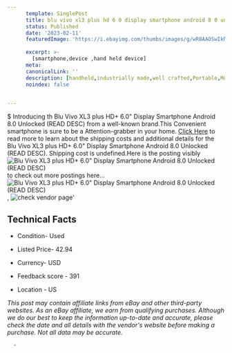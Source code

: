 ```yaml
---
      template: SinglePost
      title: blu vivo xl3 plus hd 6 0 display smartphone android 8 0 unlocked read desc 
      status: Published
      date: '2023-02-11'
      featuredImage: 'https://i.ebayimg.com/thumbs/images/g/wR8AAOSwIkNiTNOQ/s-l225.jpg'
      
      excerpt: >-
        [smartphone,device ,hand held device]
      meta:
      canonicalLink: ''
      description: [handheld,industrially made,well crafted,Portable,Mobile,Compact,Convenient,Lightweight,Maneuverable,Man-portable,Miniature,Carriable,Hand-held,Light,Holdable,Transportable,Mobile device,Pocket-sized,On-the-go,Wireless,Cordless,Compact size,Convenient size, smartphone,device ,hand held device]
      noindex: false
      

---
```

$
      Introducing th Blu Vivo XL3 plus HD+ 6.0" Display Smartphone Android 8.0 Unlocked (READ DESC) from a well-known brand.This Convenient smartphone is sure to be a Attention-grabber in your home. [Click Here](https://www.ebay.com/itm/295450814588?hash=item44ca3da87c%3Ag%3AwR8AAOSwIkNiTNOQ&mkevt=1&mkcid=1&mkrid=711-53200-19255-0&campid=%253CePNCampaignId%253E&customid=%253CreferenceId%253E&toolid=10049) to read more to learn about the shipping costs and additional details for the Blu Vivo XL3 plus HD+ 6.0" Display Smartphone Android 8.0 Unlocked (READ DESC). Shipping cost is undefined.Here is the posting visibly ![Blu Vivo XL3 plus HD+ 6.0" Display Smartphone Android 8.0 Unlocked (READ DESC)](https://i.ebayimg.com/thumbs/images/g/wR8AAOSwIkNiTNOQ/s-l225.jpg) to check out more postings here... ![Blu Vivo XL3 plus HD+ 6.0" Display Smartphone Android 8.0 Unlocked (READ DESC)](https://i.ebayimg.com/images/g/wR8AAOSwIkNiTNOQ/s-l1600.jpg), ![check vendor page](https://origin-galleryplus.ebayimg.com/ws/web/295450814588_2_0_1/225x225.jpg,https://origin-galleryplus.ebayimg.com/ws/web/295450814588_3_0_1/225x225.jpg,https://origin-galleryplus.ebayimg.com/ws/web/295450814588_4_0_1/225x225.jpg,https://origin-galleryplus.ebayimg.com/ws/web/295450814588_5_0_1/225x225.jpg)'

      

 ## Technical Facts 



     
      

 - Condition- Used 


      

 - Listed Price- 42.94 


      

 - Currency- USD 


      

 - Feedback score - 391 


      

 - Location - US 


      
      

 *_This post may contain affiliate links from eBay and other third-party websites. As an eBay affiliate, we earn from qualifying purchases. Although we do our best to keep the information up-to-date and accurate, please check the date and all details with the vendor's website before making a purchase. Not all data may be accurate._*




      -
